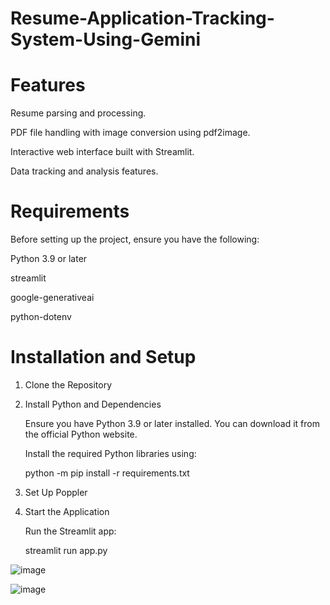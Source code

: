 # Resume-Application-Tracking-System-Using-Gemini

# Features
Resume parsing and processing.

PDF file handling with image conversion using pdf2image.

Interactive web interface built with Streamlit.

Data tracking and analysis features.

# Requirements
Before setting up the project, ensure you have the following:

Python 3.9 or later

streamlit

google-generativeai

python-dotenv

# Installation and Setup

1. Clone the Repository
   
2. Install Python and Dependencies

   Ensure you have Python 3.9 or later installed. You can download it from the official Python website.

   Install the required Python libraries using:
   
   python -m pip install -r requirements.txt

3. Set Up Poppler
   
4. Start the Application
   
   Run the Streamlit app:

   streamlit run app.py


![image](https://github.com/user-attachments/assets/90d273bd-723f-4697-b276-affa45e9846d)

![image](https://github.com/user-attachments/assets/49e9bebb-f3b3-4603-8599-3342a8cb78c5)

